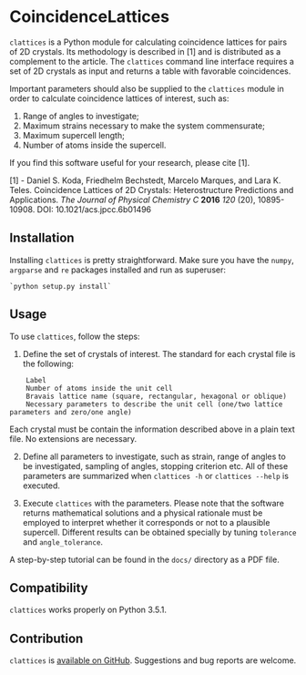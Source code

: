 # CoincidenceLattices

`clattices` is a Python module for calculating coincidence lattices for pairs of 2D crystals. Its methodology is described in [1] and is distributed as a complement to the article. The `clattices` command line interface requires a set of 2D crystals as input and returns a table with favorable coincidences.

Important parameters should also be supplied to the `clattices` module in order to calculate coincidence lattices of interest, such as:

1. Range of angles to investigate;
2. Maximum strains necessary to make the system commensurate;
3. Maximum supercell length;
4. Number of atoms inside the supercell.

If you find this software useful for your research, please cite [1].

[1] - Daniel S. Koda, Friedhelm Bechstedt, Marcelo Marques, and Lara K. Teles. Coincidence Lattices of 2D Crystals: Heterostructure Predictions and Applications. *The Journal of Physical Chemistry C* **2016** *120* (20), 10895-10908. DOI: 10.1021/acs.jpcc.6b01496

Installation
--------------

Installing `clattices` is pretty straightforward. Make sure you have the `numpy`, `argparse` and `re` packages installed
and run as superuser:

	`python setup.py install`

Usage
--------
To use `clattices`, follow the steps:

1. Define the set of crystals of interest. The standard for each crystal file is the following:

```
	Label
	Number of atoms inside the unit cell
	Bravais lattice name (square, rectangular, hexagonal or oblique)
	Necessary parameters to describe the unit cell (one/two lattice parameters and zero/one angle)
```

Each crystal must be contain the information described above in a plain text file. No extensions are necessary.

2. Define all parameters to investigate, such as strain, range of angles to be investigated, sampling of angles,
stopping criterion etc. All of these parameters are summarized when `clattices -h` or `clattices --help` is executed.

3. Execute `clattices` with the parameters. Please note that the software returns mathematical solutions and a physical
rationale must be employed to interpret whether it corresponds or not to a plausible supercell. Different results can be
obtained specially by tuning `tolerance` and `angle_tolerance`.

A step-by-step tutorial can be found in the `docs/` directory as a PDF file.

Compatibility
--------------
`clattices` works properly on Python 3.5.1.

Contribution
-------------
`clattices` is [available on GitHub](https://github.com/gmsn-ita/CoincidenceLattices). Suggestions and bug reports are welcome.
